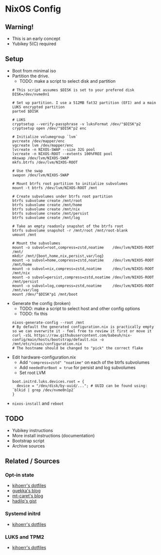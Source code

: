 # NixOS Config

## Warning!
- This is an early concept
- Yubikey 5(C) required

## Setup
- Boot from minimal iso
- Partition the drive.
  - TODO: make a script to select disk and partition
  ```
  # This script assumes $DISK is set to your prefered disk
  DISK=/dev/nvme0n1

  # Set up partition. I use a 512MB fat32 partition (EFI) and a main LUKS encrypted partition
  parted $DISK

  # LUKS
  cryptsetup --verify-passphrase -v luksFormat /dev/"$DISK"p2
  cryptsetup open /dev/"$DISK"p2 enc

  # Initialize volumegroup `lvm`
  pvcreate /dev/mapper/enc
  vgcreate lvm /dev/mapper/enc
  lvcreate -n NIXOS-SWAP --size 32G pool
  lvcreate -n NIXOS-ROOT --extents 100%FREE pool
  mkswap /dev/lvm/NIXOS-SWAP
  mkfs.btrfs /dev/lvm/NIXOS-ROOT
  
  # Use the swap
  swapon /dev/lvm/NIXOS-SWAP

  # Mount btrfs root partition to initialize subvolumes
  mount -t btrfs /dev/lvm/NIXOS-ROOT /mnt

  # Create subvolumes under btrfs root partition
  btrfs subvolume create /mnt/root
  btrfs subvolume create /mnt/home
  btrfs subvolume create /mnt/nix
  btrfs subvolume create /mnt/persist
  btrfs subvolume create /mnt/log

  # Take an empty readonly snapshot of the btrfs root
  btrfs subvolume snapshot -r /mnt/root /mnt/root-blank
  umount /mnt

  # Mount the subvolumes
  mount -o subvol=root,compress=zstd,noatime    /dev/lvm/NIXOS-ROOT /mnt/
  mkdir /mnt/{boot,home,nix,persist,var/log}
  mount -o subvol=home,compress=zstd,noatime    /dev/lvm/NIXOS-ROOT /mnt/home
  mount -o subvol=nix,compress=zstd,noatime     /dev/lvm/NIXOS-ROOT /mnt/nix
  mount -o subvol=persist,compress=zstd,noatime /dev/lvm/NIXOS-ROOT /mnt/persist
  mount -o subvol=log,compress=zstd,noatime     /dev/lvm/NIXOS-ROOT /mnt/var/log
  mount /dev/"$DISK"p1 /mnt/boot
  ```
- Generate the config (broken)
  - TODO: make a script to select host and other config options
  - TODO: fix this
  ```
  nixos-generate-config --root /mnt
  # By default the generated configuration.nix is practically empty so we can overwrite it - feel free to review it first or move it
  curl -sSL https://raw.githubusercontent.com/babeuh/nix-config/main/hosts/bootstrap/default.nix -o /mnt/etc/nixos/configuration.nix
  # The hostname should be changed to "pick" the correct flake
    ```
- Edit hardware-configuration.nix
  - Add ```"compress=zstd" "noatime"``` on each of the btrfs subvolumes
  - Add ```neededForBoot = true``` for persist and log subvolumes
  - Set root LVM
  ```
  boot.initrd.luks.devices.root = {
    device = "/dev/disk/by-uuid/..."; # UUID can be found using: `blkid | grep /dev/nvme0n1p2`
  }
  ```
- ```nixos-install``` and ```reboot```

## TODO
- Yubikey instructions
- More install instructions (documentation)
- Bootstrap script
- Archive sources

## Related / Sources
### Opt-in state
- [kjhoerr's dotfiles](https://github.com/kjhoerr/dotfiles)
- [guekka's blog](https://guekka.github.io/nixos-server-1/)
- [mt-caret's blog](https://mt-caret.github.io/blog/posts/2020-06-29-optin-state.html)
- [hadilq's gist](https://gist.github.com/hadilq/a491ca53076f38201a8aa48a0c6afef5)
### Systemd initrd
- [kjhoerr's dotfiles](https://github.com/kjhoerr/dotfiles)
### LUKS and TPM2
- [kjhoerr's dotfiles](https://github.com/kjhoerr/dotfiles)
